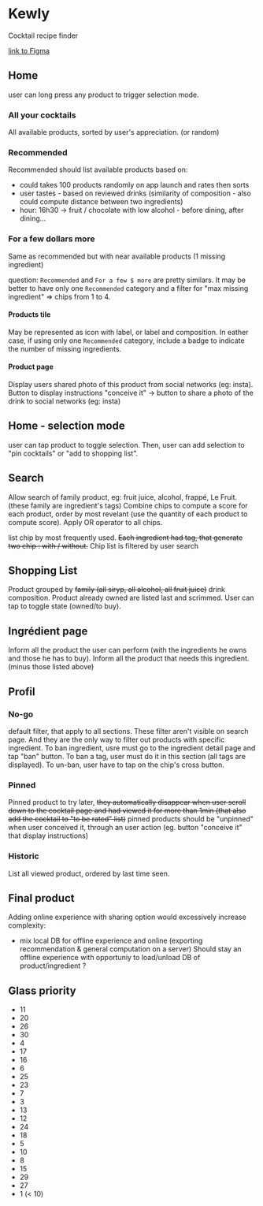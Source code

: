# Kewly
Cocktail recipe finder

[link to Figma](https://www.figma.com/file/f47Y5JSzxOvpCuUnlxyW3Z/Kewly?node-id=0%3A1)

## Home
user can long press any product to trigger selection mode.
### All your cocktails
All available products, sorted by user's appreciation. (or random)
### Recommended
Recommended should list available products based on:
- could takes 100 products randomly on app launch and rates then sorts
- user tastes - based on reviewed drinks (similarity of composition - also could compute distance between two ingredients)
- hour: 16h30 -> fruit / chocolate with low alcohol - before dining, after dining...
### For a few dollars more
Same as recommended but with near available products (1 missing ingredient)

question: `Recommended` and `For a few $ more` are pretty similars. It may be better to have only one `Recommended` category and a filter for "max missing ingredient" => chips from 1 to 4.

#### Products tile
May be represented as icon with label, or label and composition. In eather case, if using only one `Recommended` category, include a badge to indicate the number of missing ingredients.

#### Product page
Display users shared photo of this product from social networks (eg: insta).
Button to display instructions "conceive it" -> button to share a photo of the drink to social networks (eg: insta)

## Home - selection mode
user can tap product to toggle selection. Then, user can add selection to "pin cocktails" or "add to shopping list".

## Search
Allow search of family product, eg: fruit juice, alcohol, frappé, Le Fruit. (these family are ingredient's tags)
Combine chips to compute a score for each product, order by most revelant (use the quantity of each product to compute score). Apply OR operator to all chips.

list chip by most frequently used. ~~Each ingredient had tag, that generate two chip : with / without.~~
Chip list is filtered by user search

## Shopping List
Product grouped by ~~family (all siryp, all alcohol, all fruit juice)~~ drink composition. Product already owned are listed last and scrimmed. User can tap to toggle state (owned/to buy).

## Ingrédient page
Inform all the product the user can perform (with the ingredients he owns and those he has to buy).
Inform all the product that needs this ingredient. (minus those listed above)

## Profil
### No-go
default filter, that apply to all sections. These filter aren't visible on search page. And they are the only way to filter out products with specific ingredient. To ban ingredient, usre must go to the ingredient detail page and tap "ban" button. To ban a tag, user must do it in this section (all tags are displayed). To un-ban, user have to tap on the chip's cross button.
### Pinned
Pinned product to try later, ~~they automatically disappear when user scroll down to the cocktail page and had viewed it for more than 1min (that also add the cocktail to "to be rated" list)~~ pinned products should be "unpinned" when user conceived it, through an user action (eg. button "conceive it" that display instructions)
### Historic
List all viewed product, ordered by last time seen.

## Final product
Adding online experience with sharing option would excessively increase complexity:
- mix local DB for offline experience and online (exporting recommendation & general computation on a server)
Should stay an offline experience with opportuniy to load/unload DB of product/ingredient ?

## Glass priority
- 11
- 20
- 26
- 30
- 4
- 17
- 16
- 6
- 25
- 23
- 7
- 3
- 13
- 12
- 24
- 18
- 5
- 10
- 8
- 15
- 29
- 27
- 1 (< 10)